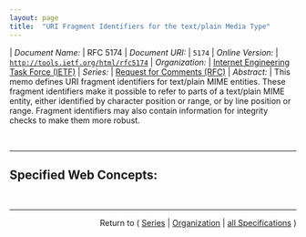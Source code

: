 ```yaml
---
layout: page
title:  "URI Fragment Identifiers for the text/plain Media Type"
---
```


| *Document Name:* | RFC 5174
| *Document URI:* | `5174`
| *Online Version:* | [`http://tools.ietf.org/html/rfc5174`](http://tools.ietf.org/html/rfc5174)
| *Organization:* | [Internet Engineering Task Force (IETF)](..  "List of specification series by this organization")
| *Series:* | [Request for Comments (RFC)](.  "List of specifications in this series")
| *Abstract:* | This memo defines URI fragment identifiers for text/plain MIME entities. These fragment identifiers make it possible to refer to parts of a text/plain MIME entity, either identified by character position or range, or by line position or range. Fragment identifiers may also contain information for integrity checks to make them more robust.

<br/>
<hr/>

## Specified Web Concepts:



<br/>
<hr/>

<p style="text-align: right">Return to ( <a href="./">Series</a> | <a href="../">Organization</a> | <a href="../../">all Specifications</a> )</p>